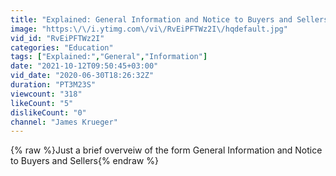 ```yaml
---
title: "Explained: General Information and Notice to Buyers and Sellers"
image: "https:\/\/i.ytimg.com\/vi\/RvEiPFTWz2I\/hqdefault.jpg"
vid_id: "RvEiPFTWz2I"
categories: "Education"
tags: ["Explained:","General","Information"]
date: "2021-10-12T09:50:45+03:00"
vid_date: "2020-06-30T18:26:32Z"
duration: "PT3M23S"
viewcount: "318"
likeCount: "5"
dislikeCount: "0"
channel: "James Krueger"
---
```

{% raw %}Just a brief overveiw of the form General Information and Notice to Buyers and Sellers{% endraw %}
